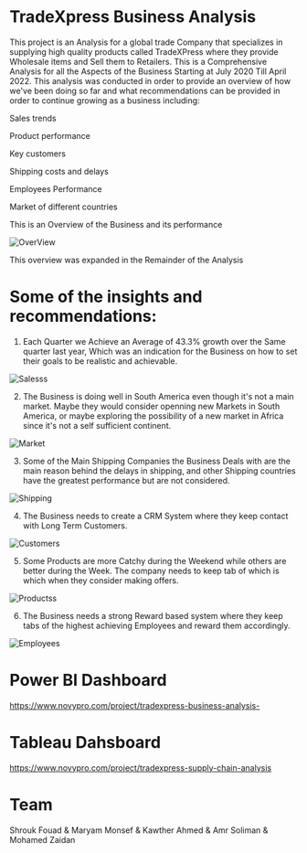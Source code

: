 # TradeXpress Business Analysis

This project is an Analysis for a global trade Company that specializes in supplying high quality products called TradeXPress where they provide Wholesale items and Sell them to Retailers. This is a Comprehensive Analysis for all the Aspects of the Business Starting at July 2020 Till April 2022. This analysis was conducted in order to provide an overview of how we've been doing so far and what recommendations can be provided in order to continue growing as a business including:​

Sales trends​

Product performance​

Key customers​

Shipping costs and delays​

Employees Performance​

Market of different countries​

This is an Overview of the Business and its performance

![OverView](https://github.com/maryammonsef5/TradeXpress-Business-Analysis-/assets/122568540/6f2550ed-846a-42c3-9c11-43831cb37a34)


This overview was expanded in the Remainder of the Analysis 

# Some of the insights and recommendations:

1. Each Quarter we Achieve an Average of 43.3% growth over the Same quarter last year, Which was an indication for the Business on how to set their goals to be realistic and achievable.

 ![Salesss](https://github.com/maryammonsef5/TradeXpress-Business-Analysis-/assets/122568540/a183081b-1500-4ca2-b1df-84bf9a69e193)

2. The Business is doing well in South America even though it's not a main market. Maybe they would consider openning new Markets in South America, or maybe exploring the possibility of a new market in Africa since it's not a self sufficient continent.

![Market](https://github.com/maryammonsef5/TradeXpress-Business-Analysis-/assets/122568540/3a82ce50-089b-491f-9242-c887d3f68e84)
   
3. Some of the Main Shipping Companies the Business Deals with are the main reason behind the delays in shipping, and other Shipping countries have the greatest performance but are not considered.

![Shipping](https://github.com/maryammonsef5/TradeXpress-Business-Analysis-/assets/122568540/b7145bc2-66e8-410f-a47a-d339b420aede)

4. The Business needs to create a CRM System where they keep contact with Long Term Customers.

![Customers](https://github.com/maryammonsef5/TradeXpress-Business-Analysis-/assets/122568540/5a9c8841-e905-4be3-84ad-0573323ef053)

5. Some Products are more Catchy during the Weekend while others are better during the Week. The company needs to keep tab of which is which when they consider making offers.

![Productss](https://github.com/maryammonsef5/TradeXpress-Business-Analysis-/assets/122568540/67f32cbd-e899-4aa9-8cf0-9f80f56389b5)

6. The Business needs a strong Reward based system where they keep tabs of the highest achieving Employees and reward them accordingly.

![Employees](https://github.com/maryammonsef5/TradeXpress-Business-Analysis-/assets/122568540/cffd5306-799f-481f-a613-4f2315ae15e7)



# Power BI Dashboard 

https://www.novypro.com/project/tradexpress-business-analysis- 

# Tableau Dahsboard 

https://www.novypro.com/project/tradexpress-supply-chain-analysis 

# Team 

Shrouk Fouad & Maryam Monsef & Kawther Ahmed & Amr Soliman & Mohamed Zaidan
